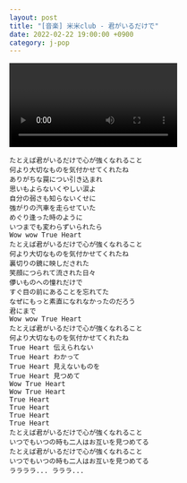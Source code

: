 ```yaml
---
layout: post
title: "[音楽] 米米club - 君がいるだけで"
date: 2022-02-22 19:00:00 +0900
category: j-pop
---
```


<div class="video-container">
    <video id="player" class="video-js vjs-default-skin vjs-big-play-centered" data-json="/public/json/j-pop/君がいるだけで.json"></video>
</div>

```
たとえば君がいるだけで心が強くなれること
何より大切なものを気付かせてくれたね
ありがちな罠につい引き込まれ
思いもよらないくやしい涙よ
自分の弱さも知らないくせに
強がりの汽車を走らせていた
めぐり逢った時のように
いつまでも変わらずいられたら
Wow wow True Heart
たとえば君がいるだけで心が強くなれること
何より大切なものを気付かせてくれたね
裏切りの鏡に映しだされた
笑顔につられて流された日々
儚いものへの憧れだけで
すぐ目の前にあることを忘れてた
なぜにもっと素直になれなかったのだろう
君にまで
Wow wow True Heart
たとえば君がいるだけで心が強くなれること
何より大切なものを気付かせてくれたね
True Heart 伝えられない
True Heart わかって
True Heart 見えないものを
True Heart 見つめて
Wow True Heart
Wow True Heart
True Heart
True Heart
True Heart
True Heart
たとえば君がいるだけで心が強くなれること
いつでもいつの時も二人はお互いを見つめてる
たとえば君がいるだけで心が強くなれること
いつでもいつの時も二人はお互いを見つめてる
ララララ... ラララ...
```